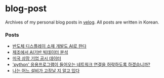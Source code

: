 # blog-post

Archives of my personal blog posts in [velog](https://velog.io/@choi-jiwoo). All posts are written in Korean.

### Posts
<!-- BLOG-POST-LIST:START -->
- [반도체 디스플레이 소재 개발도 AI로 한다](https://velog.io/@choi-jiwoo/%EB%B0%98%EB%8F%84%EC%B2%B4-%EB%94%94%EC%8A%A4%ED%94%8C%EB%A0%88%EC%9D%B4-%EC%86%8C%EC%9E%AC-%EA%B0%9C%EB%B0%9C%EB%8F%84-AI%EB%A1%9C-%ED%95%9C%EB%8B%A4)
- [제조에서 AI기반 빅데이터 분석](https://velog.io/@choi-jiwoo/%EC%A0%9C%EC%A1%B0%EC%97%90%EC%84%9C-AI%EA%B8%B0%EB%B0%98-%EB%B9%85%EB%8D%B0%EC%9D%B4%ED%84%B0-%EB%B6%84%EC%84%9D)
- [미국 상장 기업 공시 데이터](https://velog.io/@choi-jiwoo/%EB%AF%B8%EA%B5%AD-%EC%83%81%EC%9E%A5-%EA%B8%B0%EC%97%85-%EA%B3%B5%EC%8B%9C-%EB%8D%B0%EC%9D%B4%ED%84%B0)
- [&#39;python&#39; 응용프로그램이 들어오는 네트워크 연결을 허락하도록 하겠습니까?](https://velog.io/@choi-jiwoo/python-%EC%9D%91%EC%9A%A9%ED%94%84%EB%A1%9C%EA%B7%B8%EB%9E%A8%EC%9D%B4-%EB%93%A4%EC%96%B4%EC%98%A4%EB%8A%94-%EB%84%A4%ED%8A%B8%EC%9B%8C%ED%81%AC-%EC%97%B0%EA%B2%B0%EC%9D%84-%ED%97%88%EB%9D%BD%ED%95%98%EB%8F%84%EB%A1%9D-%ED%95%98%EA%B2%A0%EC%8A%B5%EB%8B%88%EA%B9%8C)
- [나는 어느 설비가 고장날 지 알고 있다](https://velog.io/@choi-jiwoo/%EB%82%98%EB%8A%94-%EC%96%B4%EB%8A%90-%EC%84%A4%EB%B9%84%EA%B0%80-%EA%B3%A0%EC%9E%A5%EB%82%A0-%EC%A7%80-%EC%95%8C%EA%B3%A0-%EC%9E%88%EB%8B%A4)
<!-- BLOG-POST-LIST:END -->
